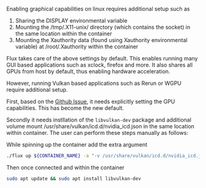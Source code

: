 Enabling graphical capabilities on linux requires additional setup such as

1. Sharing the DISPLAY environmental variable
2. Mounting the /tmp/.X11-unix/ directory (which contains the socket) in the
   same location within the container
3. Mounting the Xauthority data (found using Xauthority environmental variable)
   at /root/.Xauthority within the container

Flux takes care of the above settings by default. This enables running many GUI
based applications such as xclock, firefox and more. It also shares all GPUs
from host by default, thus enabling hardware acceleration.

However, running Vulkan based applications such as Rerun or WGPU require
additional setup.

First, based on the
[Github Issue](https://github.com/NVIDIA/nvidia-docker/issues/1480#issuecomment-964285018),
it needs explicitly setting the GPU capabilities. This has become the new
default.

Secondly it needs instllation of the `libvulkan-dev` package and additional
volume mount /usr/share/vulkan/icd.d/nvidia_icd.json in the same location within
container. The user can perform these steps manually as follows:

While spinning up the container add the extra argument

```bash
./flux up ${CONTAINER_NAME} -a "-v /usr/share/vulkan/icd.d/nvidia_icd.json:/usr/share/vulkan/icd.d/nvidia_icd.json"
```

Then once connected and within the container

```bash
sudo apt update && sudo apt install libvulkan-dev
```
